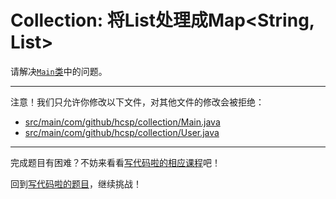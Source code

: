 # Collection: 将List<User>处理成Map<String, List<User>>

请解决[`Main`类](https://github.com/hcsp/collect-string-to-list-map/blob/master/src/main/com/github/hcsp/collection/Main.java)中的问题。

-----
注意！我们只允许你修改以下文件，对其他文件的修改会被拒绝：
- [src/main/com/github/hcsp/collection/Main.java](https://github.com/hcsp/collect-string-to-list-map/blob/master/src/main/com/github/hcsp/collection/Main.java)
- [src/main/com/github/hcsp/collection/User.java](https://github.com/hcsp/collect-string-to-list-map/blob/master/src/main/com/github/hcsp/collection/User.java)
-----


完成题目有困难？不妨来看看[写代码啦的相应课程](https://xiedaimala.com/tasks/661cd7ab-7fea-47d0-8e11-555d6fca751d)吧！

回到[写代码啦的题目](https://xiedaimala.com/tasks/661cd7ab-7fea-47d0-8e11-555d6fca751d/quizzes/6c87ef57-7f06-4af2-9112-86dd27ff099d)，继续挑战！
